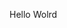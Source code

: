 Hello Wolrd


















































































































































































































































































































































































































































































































































































































































































































































































































































































































































































































































































































































































































































































































































































































































































































































































































































































































































































































































































































































